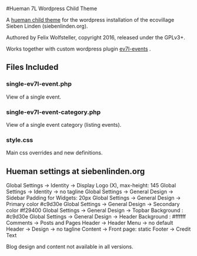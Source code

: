 #Hueman 7L Wordpress Child Theme

A [hueman child theme](http://presscustomizr.com/hueman/) for the wordpress installation of the ecovillage Sieben Linden (siebenlinden.org).

Authored by Felix Wolfsteller, copyright 2016, released under the GPLv3+.

Works together with custom wordpress plugin [ev7l-events](https://github.com/ecovillage/ev7l-events) .

## Files Included

### single-ev7l-event.php

View of a single event.

### single-ev7l-event-category.php

View of a single event category (listing events).

### style.css

Main css overrides and new definitions.


## Hueman settings at siebenlinden.org

Global Settings -> Identity -> Display Logo (X), max-height: 145
Global Settings -> Identity -> no tagline
Global Settings -> General Design -> Sidebar Padding for Widgets: 20px
Global Settings -> General Design -> Primary color #c9d30e
Global Settings -> General Design -> Secondary color #f29400
Global Settings -> General Design -> Topbar Background : #c9d30e
Global Settings -> General Design -> Header Background : #ffffff
Comments -> Posts and Pages
Header -> Header Menu -> no default
Header -> Design -> no tagline
Content -> Front page: static
Footer -> Credit Text

Blog design and content not available in all versions.
